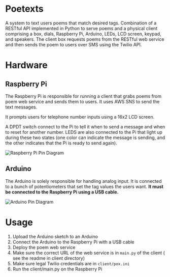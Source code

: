 # Poetexts

A system to text users poems that match desired tags. Combination of a RESTful API implemented in Python to serve poems and a physical client comprising a box, dials, Raspberry Pi, Arduino, LEDs, LCD screen, keypad, and speakers. The client box requests poems from the RESTful web service and then sends the poem to users over SMS using the Twilio API.

# Hardware

## Raspberry Pi

The Raspberry Pi is responsible for running a client that grabs poems from poem web service and sends them to users. It uses AWS SNS to send the text messages. 

It prompts users for telephone number inputs using a 16x2 LCD screen.

A DPDT switch connect to the Pi to tell it when to send a message and when to reset for another number. LEDS are also connected to the Pi that light up during these two states (one color can indicate the message is sending, and the other indicates that the Pi is ready to send again).

![Raspberry Pi Pin Diagram](https://image.ibb.co/cPApO8/RPi_Sketch_bb.png)

## Arduino

The Arduino is solely responsible for handling analog input. It is connected to a bunch of potentiometers that set the tag values the users want. **It must be connected to the Raspberry Pi using a USB cable.**

![Arduino Pin Diagram](https://image.ibb.co/fzNxAo/Arduino_Sketch_bb.png)


# Usage

1. Upload the Arduino sketch to an Arduino
2. Connect the Arduino to the Raspberry Pi with a USB cable
3. Deploy the poem web service 
4. Make sure the correct URL of the web service is in `main.py` of the client ( see the readme in client directory)
5. Make sure legal Twilio credentials are in `client/pox.ini` 
6. Run the client/main.py on the Raspberry Pi 


